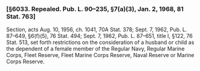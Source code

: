 ### [§6033. Repealed. Pub. L. 90–235, §7(a)(3), Jan. 2, 1968, 81 Stat. 763] ###

Section, acts Aug. 10, 1956, ch. 1041, 70A Stat. 378; Sept. 7, 1962, Pub. L. 87–649, §6(f)(5), 76 Stat. 494; Sept. 7, 1962, Pub. L. 87–651, title I, §122, 76 Stat. 513, set forth restrictions on the consideration of a husband or child as the dependent of a female member of the Regular Navy, Regular Marine Corps, Fleet Reserve, Fleet Marine Corps Reserve, Naval Reserve or Marine Corps Reserve.